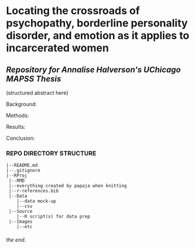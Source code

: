 # Locating the crossroads of psychopathy, borderline personality disorder, and emotion as it applies to incarcerated women
## _Repository for Annalise Halverson's UChicago MAPSS Thesis_

(structured abstract here)

Background:

Methods:

Results:

Conclusion:


### REPO DIRECTORY STRUCTURE
    |--README.md
    |--.gitignore
    |--RProj
     |--RMD 
     |--everything created by papaja when knitting
     |--r-references.bib
     |--Data
        |--data mock-up
        |--csv
     |--Source
        |--R script(s) for data prep
     |--Images
        |--etc

###### the end.